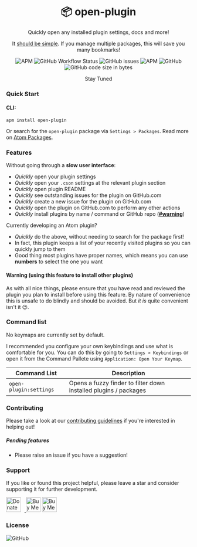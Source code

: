 <h1 align="center">
    📦 open-plugin
</h1>
<p align="center">Quickly open any installed plugin settings, docs and more!</p>
<p align="center">It <ins>should be simple</ins>. If you manage multiple packages, this will save you many bookmarks!</p>
<p align="center">
    <img alt="APM" src="https://img.shields.io/apm/v/open-plugin">
    <img alt="GitHub Workflow Status" src="https://img.shields.io/github/workflow/status/keevan/open-plugin/ci">
    <img alt="GitHub issues" src="https://img.shields.io/github/issues/keevan/open-plugin">
    <img alt="APM" src="https://img.shields.io/apm/dm/open-plugin">
    <img alt="GitHub" src="https://img.shields.io/github/license/keevan/open-plugin">
    <img alt="GitHub code size in bytes" src="https://img.shields.io/github/languages/code-size/keevan/open-plugin">
</p>

<p align="center">
    Stay Tuned
</p>

### Quick Start

#### CLI:
```
apm install open-plugin
```
Or search for the `open-plugin` package via `Settings > Packages`. Read more on [Atom Packages](https://flight-manual.atom.io/using-atom/sections/atom-packages/).

### Features

Without going through a __slow user interface__:
- _Quickly_ open your plugin settings
- _Quickly_ open your `.cson` settings at the relevant plugin section
- _Quickly_ open plugin README
- _Quickly_ see outstanding issues for the plugin on GitHub.com
- _Quickly_ create a new issue for the plugin on GitHub.com
- _Quickly_ open the plugin on GitHub.com to perform any other actions
- _Quickly_ install plugins by name / command or GitHub repo (__[#warning](#warning)__)

Currently developing an Atom plugin?
- _Quickly_ do the above, without needing to search for the package first!
- In fact, this plugin keeps a list of your recently visited plugins so you can quickly jump to them
- Good thing most plugins have proper names, which means you can use __numbers__ to select the one you want

#### Warning (using this feature to install other plugins)
As with all nice things, please ensure that you have read and reviewed the plugin you plan to install before using this feature. By nature of convenience this is unsafe to do blindly and should be avoided. But _it is_ quite convenient isn't it :wink:.


### Command list
No keymaps are currently set by default.

I recommended you configure your own keybindings and use what is comfortable for you. You can do this by going to `Settings > Keybindings` or open it from the Command Pallete using `Application: Open Your Keymap`.

Command List                            | Description
----------------------------------------|-------------
`open-plugin:settings`                  | Opens a fuzzy finder to filter down installed plugins / packages


### Contributing
Please take a look at our [contributing guidelines](./.github/CONTRIBUTING.md) if you're interested in helping out!

##### Pending features
- Please raise an issue if you have a suggestion!

### Support

If you like or found this project helpful, please leave a star and consider supporting it for further development.

<a href="https://liberapay.com/kevinpham/donate"><img alt="Donate using Liberapay" src="https://liberapay.com/assets/widgets/donate.svg" style="height: 40px; padding-right: 10px">
<a href="https://www.buymeacoffee.com/keevan" target="_blank"><img src="https://cdn.buymeacoffee.com/buttons/v2/default-yellow.png" alt="Buy Me A Coffee" style="height: 40px !important" ></a>
<a href="https://ko-fi.com/H2H3AFFHJ" target='_blank'><img height='36' style='border:0px;height:40px;' src='https://cdn.ko-fi.com/cdn/kofi1.png?v=3' border='0' alt='Buy Me a Coffee at ko-fi.com' /></a>

### License

<img alt="GitHub" src="https://img.shields.io/github/license/keevan/open-plugin?label=License">
